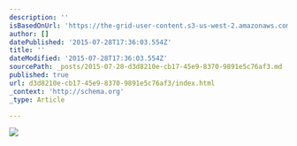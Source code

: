 ```yaml
---
description: ''
isBasedOnUrl: 'https://the-grid-user-content.s3-us-west-2.amazonaws.com/550c675d-f1b8-46da-87c5-c7bfd30433ae.gif'
author: []
datePublished: '2015-07-28T17:36:03.554Z'
title: ''
dateModified: '2015-07-28T17:36:03.554Z'
sourcePath: _posts/2015-07-28-d3d8210e-cb17-45e9-8370-9891e5c76af3.md
published: true
url: d3d8210e-cb17-45e9-8370-9891e5c76af3/index.html
_context: 'http://schema.org'
_type: Article

---
```

![](https://the-grid-user-content.s3-us-west-2.amazonaws.com/550c675d-f1b8-46da-87c5-c7bfd30433ae.gif)